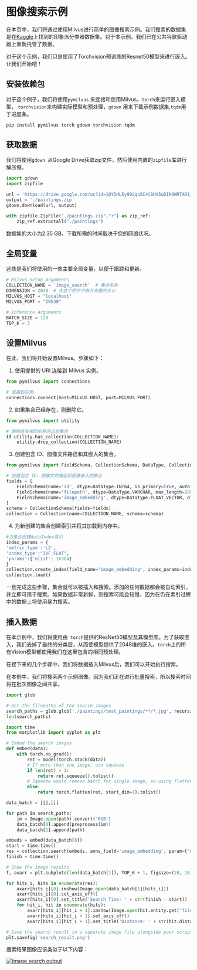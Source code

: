 图像搜索示例
===


在本页中，我们将通过使用Milvus进行简单的图像搜索示例。我们搜索的数据集是在[Kaggle](https://www.kaggle.com/datasets/delayedkarma/impressionist-classifier-data)上找到的印象派分类器数据集。对于本示例，我们已在公共谷歌驱动器上重新托管了数据。

对于这个示例，我们只是使用了Torchvision预训练的Resnet50模型来进行嵌入。让我们开始吧！

安装依赖包
-----------

对于这个例子，我们将使用`pymilvus` 来连接和使用Milvus，`torch`来运行嵌入模型， `torchvision`来构建实际模型和预处理，`gdown` 用来下载示例数据集,`tqdm`用于进度条。

```python
pip install pymilvus torch gdown torchvision tqdm
```

获取数据
------

我们将使用`gdown `从Google Drive获取zip文件，然后使用内置的`zipfile`库进行解压缩。

```python
import gdown
import zipfile

url = 'https://drive.google.com/uc?id=1OYDHLEy992qu5C4C8HV5uDIkOWRTAR1_'
output = './paintings.zip'
gdown.download(url, output)

with zipfile.ZipFile("./paintings.zip","r") as zip_ref:
    zip_ref.extractall("./paintings")
```

数据集的大小为2.35 GB，下载所需的时间取决于您的网络状况。

全局变量
------

这些是我们将使用的一些主要全局变量，以便于跟踪和更新。

```python
# Milvus Setup Arguments
COLLECTION_NAME = 'image_search'  # 集合名称
DIMENSION = 2048  # 在这个例子中嵌入向量的大小
MILVUS_HOST = "localhost"
MILVUS_PORT = "19530"

# Inference Arguments
BATCH_SIZE = 128
TOP_K = 3
```

设置Milvus
---------

在此，我们将开始设置Milvus。步骤如下：

1. 使用提供的 URI 连接到 Milvus 实例。

```python
from pymilvus import connections

# 连接到实例
connections.connect(host=MILVUS_HOST, port=MILVUS_PORT)
```

2. 如果集合已经存在，则删除它。

```python
from pymilvus import utility

# 删除具有相同名称的以前集合
if utility.has_collection(COLLECTION_NAME):
    utility.drop_collection(COLLECTION_NAME)
```

3. 创建包含 ID、图像文件路径和其嵌入的集合。

```python
from pymilvus import FieldSchema, CollectionSchema, DataType, Collection

# 创建包含 ID、图像文件路径和图像嵌入的集合
fields = [
    FieldSchema(name='id', dtype=DataType.INT64, is_primary=True, auto_id=True),
    FieldSchema(name='filepath', dtype=DataType.VARCHAR, max_length=200),  # VARCHAR 需要一个最大长度，所以为了这个例子，它们被设置为200个字符。
    FieldSchema(name='image_embedding', dtype=DataType.FLOAT_VECTOR, dim=DIMENSION)
]
schema = CollectionSchema(fields=fields)
collection = Collection(name=COLLECTION_NAME, schema=schema)
```

4. 为新创建的集合创建索引并将其加载到内存中。

```python
#为集合创建AutoIndex索引
index_params = {
'metric_type':'L2',
'index_type':"IVF_FLAT",
'params':{'nlist': 16384}
}
collection.create_index(field_name="image_embedding", index_params=index_params)
collection.load()
```

一旦完成这些步骤，集合就可以被插入和搜索。添加的任何数据都会被自动索引，并立即可用于搜索。如果数据非常新鲜，则搜索可能会较慢，因为在仍在索引过程中的数据上将使用暴力搜索。

插入数据
------

在本示例中，我们将使用由` torch`提供的ResNet50模型及其模型库。为了获取嵌入，我们去掉了最终的分类层，从而使模型提供了2048维的嵌入。`torch`上的所有Vision模型都使用我们在这里包含的相同预处理。

在接下来的几个步骤中，我们将数据插入Milvus后，我们可以开始执行搜索。

在本例中，我们将搜索两个示例图像。因为我们正在进行批量搜索，所以搜索时间将在批次图像之间共享。

```python
import glob

# Get the filepaths of the search images
search_paths = glob.glob('./paintings/test_paintings/**/*.jpg', recursive=True)
len(search_paths)

```

```python
import time
from matplotlib import pyplot as plt

# Embed the search images
def embed(data):
    with torch.no_grad():
        ret = model(torch.stack(data))
        # If more than one image, use squeeze
        if len(ret) > 1:
            return ret.squeeze().tolist()
        # Squeeze would remove batch for single image, so using flatten
        else:
            return torch.flatten(ret, start_dim=1).tolist()

data_batch = [[],[]]

for path in search_paths:
    im = Image.open(path).convert('RGB')
    data_batch[0].append(preprocess(im))
    data_batch[1].append(path)

embeds = embed(data_batch[0])
start = time.time()
res = collection.search(embeds, anns_field='image_embedding', param={'nprobe': 128}, limit=TOP_K, output_fields=['filepath'])
finish = time.time()

```

```python
# Show the image results
f, axarr = plt.subplots(len(data_batch[1]), TOP_K + 1, figsize=(20, 10), squeeze=False)

for hits_i, hits in enumerate(res):
    axarr[hits_i][0].imshow(Image.open(data_batch[1][hits_i]))
    axarr[hits_i][0].set_axis_off()
    axarr[hits_i][0].set_title('Search Time: ' + str(finish - start))
    for hit_i, hit in enumerate(hits):
        axarr[hits_i][hit_i + 1].imshow(Image.open(hit.entity.get('filepath')))
        axarr[hits_i][hit_i + 1].set_axis_off()
        axarr[hits_i][hit_i + 1].set_title('Distance: ' + str(hit.distance))

# Save the search result in a separate image file alongside your script.
plt.savefig('search_result.png')

```

搜索结果图像应该类似于以下内容：

[![Image search output](https://milvus.io/static/1b606d7de974d69991798344b86965db/1263b/integrate_with_pytorch.png "Image search output")](https://milvus.io/static/1b606d7de974d69991798344b86965db/958fa/integrate_with_pytorch.png)

